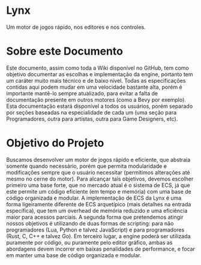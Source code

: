 # Lynx
Um motor de jogos rápido, nos editores e nos controles.

# Sobre este Documento
Este documento, assim como toda a Wiki disponível no GitHub, tem como objetivo documentar as escolhas e implementação da engine, portanto tem um caráter muito mais técnico e de baixo nível. Todas as especificações contidas aqui podem mudar em uma velocidade bastante alta, porém é importante mantê-lo sempre atualizado, para evitar a falta de documentação presente em outros motores (como a Bevy por exemplo).
Esta documentação estará disponível a todos os usuários, porém separado por seções baseadas na especialidade de cada um (uma seção para Programadores, outra para artistas, outra para Game Designers, etc).

# Objetivo do Projeto
Buscamos desenvolver um motor de jogos rápido e eficiente, que abstraia somente quando necessário, porém que permita modularidade e modificações sempre que o usuário necessitar (permitimos alterações até mesmo no cerne do motor).
Para alcançar tais objetivos, devemos escolher primeiro uma base forte, que no mercado atual é o sistema de ECS, já que este permite um código eficiente (em tempo e memória) com uma base de código organizada e modular.
A implementação de ECS da Lynx é uma forma ligeiramente diferente de ECS arquetípico (mais detalhes na entrada específica), que tem um overhead de memória reduzido e uma eficiência maior para acessos parciais.
A segunda forma que pretendemos atingir nossos objetivos é utilizando de duas formas de scripting: para não programadores (Lua, Python e talvez JavaScript) e para programadores (Rust, C, C++ e talvez Go).
Em terceiro lugar, a engine poderá ser utilizada puramente por código, ou puramente pelo editor gráfico, ambas as abordagens devem incorrer em baixas penalidades de performance, e focar em manter uma base de código organizada e modular.
